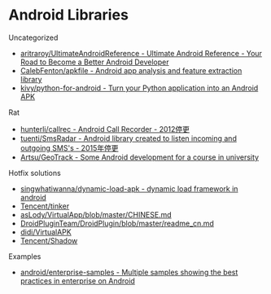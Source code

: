 # Android Libraries

Uncategorized

* [aritraroy/UltimateAndroidReference - Ultimate Android Reference - Your Road to Become a Better Android Developer](https://github.com/aritraroy/UltimateAndroidReference)
* [CalebFenton/apkfile - Android app analysis and feature extraction library](https://github.com/CalebFenton/apkfile)
* [kivy/python-for-android - Turn your Python application into an Android APK](https://github.com/kivy/python-for-android)

Rat

* [hunterli/callrec - Android Call Recorder - 2012停更](https://github.com/hunterli/callrec)
* [tuenti/SmsRadar - Android library created to listen incoming and outgoing SMS's - 2015年停更](https://github.com/tuenti/SmsRadar)
* [Artsu/GeoTrack - Some Android development for a course in university](https://github.com/Artsu/GeoTrack)

Hotfix solutions

* [singwhatiwanna/dynamic-load-apk - dynamic load framework in android](https://github.com/singwhatiwanna/dynamic-load-apk)
* [Tencent/tinker](https://github.com/Tencent/tinker)
* [asLody/VirtualApp/blob/master/CHINESE.md](https://github.com/asLody/VirtualApp/blob/master/CHINESE.md)
* [DroidPluginTeam/DroidPlugin/blob/master/readme_cn.md](https://github.com/DroidPluginTeam/DroidPlugin/blob/master/readme_cn.md)
* [didi/VirtualAPK](https://github.com/didi/VirtualAPK)
* [Tencent/Shadow](https://github.com/Tencent/Shadow)

Examples

* [android/enterprise-samples - Multiple samples showing the best practices in enterprise on Android](https://github.com/android/enterprise-samples)
